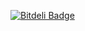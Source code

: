 [![Bitdeli Badge](https://d2weczhvl823v0.cloudfront.net/yani-/oauth-factory/trend.png)](https://bitdeli.com/free "Bitdeli Badge")

